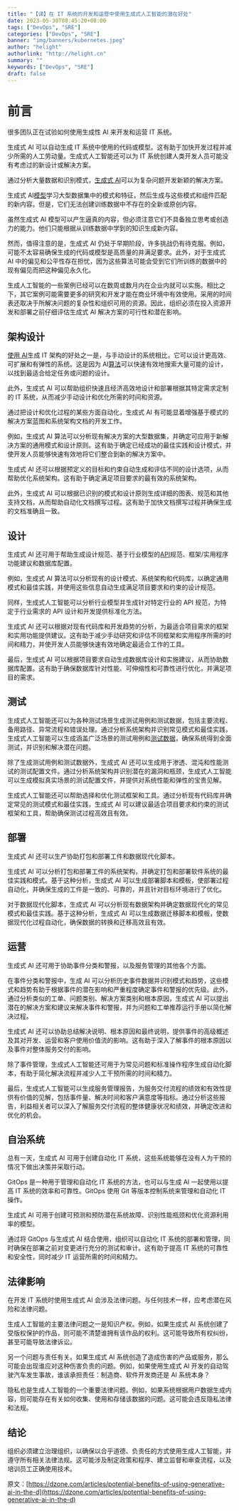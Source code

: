 ```yaml
---
title: "【译】在 IT 系统的开发和运营中使用生成式人工智能的潜在好处"
date: 2023-05-30T08:45:20+08:00
tags: ["DevOps", "SRE"]
categories: ["DevOps", "SRE"]
banner: "img/banners/kubernetes.jpeg"
author: "helight"
authorlink: "http://helight.cn"
summary: ""
keywords: ["DevOps", "SRE"]
draft: false
---
```


# 前言

很多团队正在试验如何使用生成性 AI 来开发和运营 IT 系统。

生成式 AI 可以自动生成 IT 系统中使用的代码或模型。这有助于加快开发过程并减少所需的人工劳动量。生成式人工智能还可以为 IT 系统创建人类开发人员可能没有考虑过的新设计或解决方案。

通过分析大量数据和识别模式，[生成式 AI](https://dzone.com/articles/the-exponential-growth-of-generative-ai-opportunit)可以为复杂问题开发新颖的解决方案。

生成式 AI[模型](https://dzone.com/articles/understanding-architecture-models-of-chatbot-and-r)学习大型数据集中的模式和特征，然后生成与这些模式和组件匹配的新内容。但是，它们无法创建训练数据中不存在的全新或原创内容。

虽然生成式 AI 模型可以产生逼真的内容，但必须注意它们不具备独立思考或创造力的能力。他们只能根据从训练数据中学到的知识生成新内容。

然而，值得注意的是，生成式 AI 仍处于早期阶段，许多挑战仍有待克服。例如，可能不太容易确保生成的代码或模型是高质量的并满足要求。此外，对于生成式 AI 中的偏见和公平性存在担忧，因为这些算法可能会受到它们所训练的数据中的现有偏见而把这种偏见永久化。

生成人工智能的一些案例已经可以在数周或数月内在企业内就可以实施。相比之下，其它案例可能需要更多的研究和开发才能在商业环境中有效使用。采用的时间表还取决于所解决问题的复杂性和组织可用的资源。因此，组织必须在投入资源开发和部署之前仔细评估生成式 AI 解决方案的可行性和潜在影响。

## **架构设计** 

[使用 AI](https://dzone.com/articles/artificial-intelligence-in-architecture)生成 IT 架构的好处之一是，与手动设计的系统相比，它可以设计更高效、可扩展和有弹性的系统。这是因为 AI[算法](https://dzone.com/articles/exploring-ai-algorithms)可以快速有效地搜索大量可能的设计，以找到最适合给定任务或问题的设计。

此外，生成式 AI 可以帮助组织快速且经济高效地设计和部署根据其特定需求定制的 IT 系统，从而减少手动设计和优化所需的时间和资源。

通过把设计和优化过程的某些方面自动化，生成式 AI 有可能显着增强基于模式的解决方案蓝图和系统架构文档的开发工作。

例如，生成式 AI 算法可以分析现有解决方案的大型数据集，并确定可应用于新解决方案的通用模式和设计原则。这有助于确定已经成功的最佳实践和设计模式，并使开发人员能够快速有效地将它们整合到新的解决方案中。

生成式 AI 还可以根据预定义的目标和约束自动生成和评估不同的设计选项，从而帮助优化系统架构。这有助于确定满足项目要求的最有效的系统架构。

此外，生成式 AI 可以根据已识别的模式和设计原则生成详细的图表、规范和其他支持文档，从而帮助自动化文档撰写过程。这有助于加快文档撰写过程并确保生成的文档准确且一致。

## **设计**

生成式 AI 还可用于帮助生成设计规范、基于行业模型的[API](https://dzone.com/articles/everything-you-should-know-about-apis)规范、框架/实用程序功能建议和数据库配置。

例如，生成式 AI 算法可以分析现有的设计模式、系统架构和代码库，以确定通用模式和最佳实践，并使用这些信息自动生成满足项目要求和约束的设计规范。

同样，生成式人工智能可以分析行业模型并生成针对特定行业的 API 规范，为特定于行业需求的 API 设计和开发提供标准化方法。

生成式 AI 还可以根据对现有代码库和开发趋势的分析，为最适合项目需求的框架和实用功能提供建议。这有助于减少手动研究和评估不同框架和实用程序所需的时间和精力，并使开发人员能够快速有效地确定最适合工作的工具。 

最后，生成式 AI 可以根据项目要求自动生成数据库设计和实施建议，从而协助数据库配置。这有助于确保数据库针对性能、可伸缩性和可靠性进行优化，并满足项目的需求。

## **测试**

生成式人工智能还可以为各种测试场景生成测试用例和测试数据，包括主要流程、备用路径、异常流程和错误处理。通过分析系统架构并识别常见模式和最佳实践，生成式人工智能可以生成涵盖广泛场景的测试用例和[测试数据](https://dzone.com/articles/what-is-test-data-why-is-data-driven-testing-neces)，确保系统得到全面测试，并识别和解决潜在问题。

除了生成测试用例和测试数据外，生成式 AI 还可以生成用于渗透、混沌和性能测试的测试配置文件。通过分析系统架构并识别潜在的漏洞和瓶颈，生成式人工智能可以生成模拟真实场景的测试配置文件，并提供对系统性能和弹性的宝贵见解。

生成式人工智能还可以帮助选择和优化测试框架和工具。通过分析现有代码库并确定常见的测试模式和最佳实践，生成式 AI 可以建议最适合项目要求和约束的测试框架和工具，帮助确保测试过程高效且有效。

## **部署**

生成式 AI 还可以生产协助打包和部署工件和数据现代化脚本。

生成式 AI 可以分析打包和部署工件的系统架构，并确定打包和部署软件系统的最佳实践和模式。基于这种分析，生成式 AI 可以生成部署脚本和模板，使部署过程自动化，并确保生成的工件是一致的、可靠的，并且针对目标环境进行了优化。

对于数据现代化脚本，生成式 AI 可以分析现有数据架构并确定数据现代化的常见模式和最佳实践。基于这种分析，生成式 AI 可以生成数据迁移脚本和模板，使数据现代化过程自动化，确保数据的转换和迁移高效且有效。

## **运营**

生成式 AI 还可用于协助事件分类和警报，以及服务管理的其他各个方面。

在事件分类和警报中，生成 AI 可以分析历史事件数据并识别模式和趋势，这些模式和趋势有助于根据事件的潜在影响和严重程度确定事件和警报的优先级。此外，通过分析类似的工单、问题类别、解决方案类别和根本原因，生成式 AI 可以提出潜在的解决方案和建议来解决事件和警报，并为问题和工单推荐运行手册以简化解决过程。

生成式 AI 还可以协助总结解决说明、根本原因和最终说明，提供事件的高级概述及其对开发、运营和客户使用价值流的影响。这有助于深入了解事件的根本原因以及事件对整体服务交付的影响。

除了事件管理，生成式人工智能还可用于为常见问题和标准操作程序生成自动化脚本，有助于简化解决流程并减少人工干预所需的时间和精力。

最后，生成式人工智能可以生成服务管理报告，为服务交付流程的绩效和有效性提供有价值的见解，包括事件量、解决时间和客户满意度等指标。通过分析这些报告，利益相关者可以深入了解服务交付流程的整体健康状况和绩效，并确定改进和优化的机会。

## **自治系统**

总有一天，生成式 AI 可用于创建自动化 IT 系统，这些系统能够在没有人为干预的情况下做出决策并采取行动。 

GitOps 是一种用于管理和自动化 IT 系统的方法，也可以与生成 AI 一起使用以提高 IT 系统的效率和可靠性。GitOps 使用 Git 等版本控制系统来管理和自动化 IT 操作。

生成式 AI 可用于创建可预测和预防潜在系统故障、识别性能瓶颈和优化资源利用率的模型。

通过将 GitOps 与生成式 AI 结合使用，组织可以自动化 IT 系统的部署和管理，同时确保在部署之前对变更进行充分的测试和审计。这有助于提高 IT 系统的可靠性和安全性，同时减少 IT 运营所需的时间和精力。

## **法律影响**

在开发 IT 系统时使用生成式 AI 会涉及法律问题。与任何技术一样，应考虑潜在风险和法律问题。

生成人工智能的主要法律问题之一是知识产权。例如，如果生成式 AI 系统创建了受版权保护的作品，则可能不清楚谁拥有该作品的权利。这可能导致所有权纠纷，甚至可能导致法律诉讼。

另一个问题与责任有关。如果生成式 AI 系统创造了造成伤害的产品或服务，那么可能会出现谁应对这种伤害负责的问题。例如，如果使用生成式 AI 开发的自动驾驶汽车发生事故，谁该承担责任：制造商、软件开发商还是 AI 系统本身？

隐私也是生成人工智能的一个重要法律问题。例如，如果系统根据用户数据生成内容，则可能存在有关如何收集、使用和存储该数据的问题。这可能会违反隐私法律和法规。

## **结论**

组织必须建立治理组织，以确保以合乎道德、负责任的方式使用生成人工智能，并遵守所有相关法律法规。这可能涉及制定政策和程序、建立监督和审查流程，以及培训员工正确使用技术。

原文：[https://dzone.com/articles/potential-benefits-of-using-generative-ai-in-the-d](https://dzone.com/articles/potential-benefits-of-using-generative-ai-in-the-d)